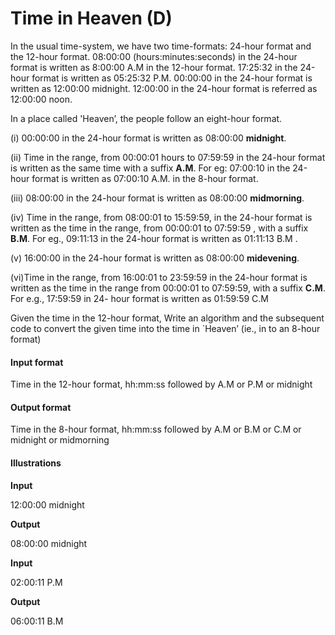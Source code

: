 # Time in Heaven (D)

In the usual time-system, we have two time-formats: 24-hour format and the 12-hour
format. 08:00:00 (hours:minutes:seconds) in the 24-hour format is written as 8:00:00
A.M in the 12-hour format. 17:25:32 in the 24-hour format is written as 05:25:32 P.M.
00:00:00 in the 24-hour format is written as 12:00:00 midnight. 12:00:00 in the 24-hour
format is referred as 12:00:00 noon.

In a place called 'Heaven’, the people follow an eight-hour format.

(i) 00:00:00 in the 24-hour format is written as 08:00:00 **midnight**.

(ii) Time in the range, from 00:00:01 hours to 07:59:59 in the 24-hour format is written
as the same time with a suffix **A.M**. For eg: 07:00:10 in the 24-hour format is written as
07:00:10 A.M. in the 8-hour format.

(iii) 08:00:00 in the 24-hour format is written as 08:00:00 **midmorning**.

(iv) Time in the range, from 08:00:01 to 15:59:59, in the 24-hour format is written as the
time in the range, from 00:00:01 to 07:59:59 , with a suffix **B.M**. For eg., 09:11:13 in the
24-hour format is written as 01:11:13 B.M .

(v) 16:00:00 in the 24-hour format is written as 08:00:00 **midevening**.

(vi)Time in the range, from 16:00:01 to 23:59:59 in the 24-hour format is written as the
time in the range from 00:00:01 to 07:59:59, with a suffix **C.M**. For e.g., 17:59:59 in 24-
hour format is written as 01:59:59 C.M

Given the time in the 12-hour format, Write an algorithm and the subsequent code to
convert the given time into the time in `Heaven’ (ie., in to an 8-hour format)

#### Input format

Time in the 12-hour format, hh:mm:ss followed by A.M or P.M or midnight

#### Output format

Time in the 8-hour format, hh:mm:ss followed by A.M or B.M or C.M or midnight or
midmorning

#### Illustrations

**Input**

12:00:00 midnight

**Output**

08:00:00 midnight

**Input**

02:00:11 P.M

**Output**

06:00:11 B.M
